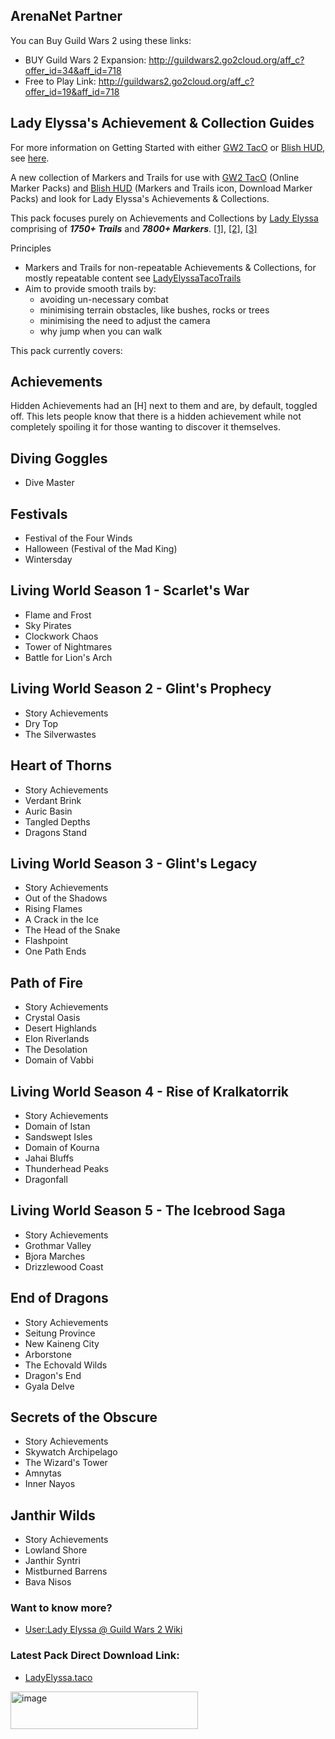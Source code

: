 ## ArenaNet Partner ##
You can Buy Guild Wars 2 using these links:
* BUY Guild Wars 2 Expansion: http://guildwars2.go2cloud.org/aff_c?offer_id=34&aff_id=718
* Free to Play Link: http://guildwars2.go2cloud.org/aff_c?offer_id=19&aff_id=718

## Lady Elyssa's Achievement & Collection Guides ##
  
For more information on Getting Started with either [GW2 TacO](https://www.gw2taco.com/) or [Blish HUD](https://blishhud.com/), see [here](https://github.com/LadyElyssa/LadyElyssaAchievementGuides/wiki/Getting-Started).

A new collection of Markers and Trails for use with [GW2 TacO](https://www.gw2taco.com/) (Online Marker Packs) and [Blish HUD](https://blishhud.com/) (Markers and Trails icon, Download Marker Packs) and look for Lady Elyssa's Achievements & Collections.

This pack focuses purely on Achievements and Collections by [Lady Elyssa](https://wiki.guildwars2.com/wiki/User:Lady_Elyssa) comprising of **_1750+ Trails_** and **_7800+ Markers_**. [[1]](https://mp-repo.blishhud.com/LadyElyssaAP.taco.html), [[2]](https://somsubhra.github.io/github-release-stats/?username=LadyElyssa&repository=LadyElyssaAchievementGuides&page=1&per_page=10000), [[3]](https://qwertycube.com/github-release-stats/) 

Principles
* Markers and Trails for non-repeatable Achievements & Collections, for mostly repeatable content see [LadyElyssaTacoTrails](https://github.com/LadyElyssa/LadyElyssaTacoTrails)
* Aim to provide smooth trails by:
   * avoiding un-necessary combat
   * minimising terrain obstacles, like bushes, rocks or trees
   * minimising the need to adjust the camera
   * why jump when you can walk

This pack currently covers:

## Achievements ##
Hidden Achievements had an [H] next to them and are, by default, toggled off. This lets people know that there is a hidden achievement while not completely spoiling it for those wanting to discover it themselves.

## Diving Goggles ##
* Dive Master

## Festivals ##
* Festival of the Four Winds
* Halloween (Festival of the Mad King)
* Wintersday

## Living World Season 1 - Scarlet's War ##
* Flame and Frost
* Sky Pirates
* Clockwork Chaos
* Tower of Nightmares
* Battle for Lion's Arch

## Living World Season 2 - Glint's Prophecy ##
* Story Achievements
* Dry Top
* The Silverwastes

## Heart of Thorns ##
* Story Achievements
* Verdant Brink
* Auric Basin
* Tangled Depths
* Dragons Stand

## Living World Season 3 - Glint's Legacy ##
* Story Achievements
* Out of the Shadows
* Rising Flames
* A Crack in the Ice
* The Head of the Snake
* Flashpoint
* One Path Ends

## Path of Fire ##
* Story Achievements
* Crystal Oasis
* Desert Highlands
* Elon Riverlands
* The Desolation
* Domain of Vabbi

## Living World Season 4 - Rise of Kralkatorrik ##
* Story Achievements
* Domain of Istan
* Sandswept Isles
* Domain of Kourna
* Jahai Bluffs
* Thunderhead Peaks
* Dragonfall
  
## Living World Season 5 - The Icebrood Saga
* Story Achievements
* Grothmar Valley
* Bjora Marches
* Drizzlewood Coast

## End of Dragons ##
* Story Achievements
* Seitung Province
* New Kaineng City
* Arborstone
* The Echovald Wilds
* Dragon's End
* Gyala Delve

## Secrets of the Obscure ##
* Story Achievements
* Skywatch Archipelago
* The Wizard's Tower
* Amnytas
* Inner Nayos

## Janthir Wilds ##
* Story Achievements
* Lowland Shore
* Janthir Syntri
* Mistburned Barrens
* Bava Nisos
  
### Want to know more? ### 
* [User:Lady Elyssa @ Guild Wars 2 Wiki](https://wiki.guildwars2.com/wiki/User:Lady_Elyssa)
 
### Latest Pack Direct Download Link: ###
* [LadyElyssa.taco](https://github.com/LadyElyssa/LadyElyssaAchievementGuides/releases/latest/download/LadyElyssaAP.taco)
 
<img width="300" height="60" alt="image" src="https://github.com/user-attachments/assets/dac2cf8d-5162-44c2-af97-bad05aaf91cc" />
